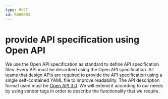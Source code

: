```yaml
---
type: MUST
id: R000003
---
```


# provide API specification using Open API

We use the Open API specification as standard to define API specification files.
Every API must be described using the Open API specification.
All teams that design APIs are required to provide the API specification using a single self-contained YAML file to improve readability.
The API description format used must be [Open API 3.0](https://github.com/OAI/OpenAPI-Specification/).
We will extend it according to our needs by using vendor tags in order to describe the functionality that we require.
